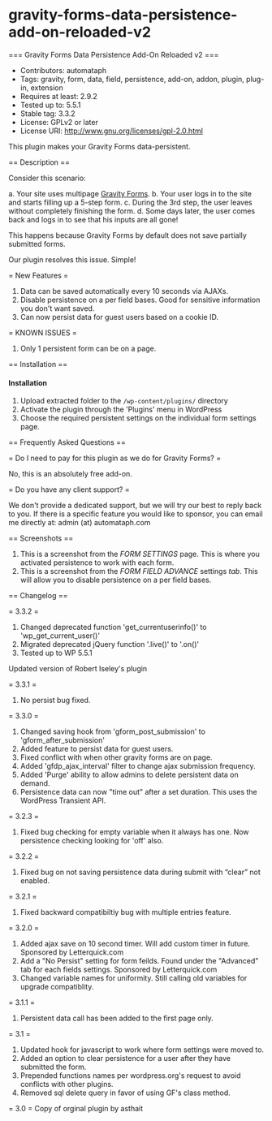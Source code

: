 # gravity-forms-data-persistence-add-on-reloaded-v2
=== Gravity Forms Data Persistence Add-On Reloaded v2 ===

- Contributors: automataph
- Tags: gravity, form, data, field, persistence, add-on, addon, plugin, plug-in, extension
- Requires at least: 2.9.2
- Tested up to: 5.5.1
- Stable tag: 3.3.2
- License: GPLv2 or later
- License URI: http://www.gnu.org/licenses/gpl-2.0.html


This plugin makes your Gravity Forms data-persistent.

== Description ==

Consider this scenario:

a. Your site uses multipage <a href="http://www.gravityforms.com/" target="_blank">Gravity Forms</a>.
b. Your user logs in to the site and starts filling up a 5-step form.
c. During the 3rd step, the user leaves without completely finishing the form.
d. Some days later, the user comes back and logs in to see that his inputs are all gone!

This happens because Gravity Forms by default does not save partially submitted forms.

Our plugin resolves this issue. Simple!

= New Features =
1. Data can be saved automatically every 10 seconds via AJAXs.
2. Disable persistence on a per field bases. Good for sensitive information you don't want saved.
3. Can now persist data for guest users based on a cookie ID.

= KNOWN ISSUES =
1. Only 1 persistent form can be on a page.

== Installation ==


<h4>Installation</h4>

1. Upload extracted folder to the `/wp-content/plugins/` directory
2. Activate the plugin through the 'Plugins' menu in WordPress
3. Choose the required persistent settings on the individual form settings page.

== Frequently Asked Questions ==

= Do I need to pay for this plugin as we do for Gravity Forms? =

No, this is an absolutely free add-on.

= Do you have any client support? =

We don't provide a dedicated support, but we will try our best to reply back to you.
If there is a specific feature you would like to sponsor, you can email me directly at: admin (at) automataph.com

== Screenshots ==

1. This is a screenshot from the *FORM SETTINGS* page. This is where you activated persistence to work with each form. 
2. This is a screenshot from the *FORM FIELD ADVANCE* settings *tab*. This will allow you to disable persistence on a per field bases.

== Changelog ==

= 3.3.2 =
1. Changed deprecated function 'get_currentuserinfo()' to 'wp_get_current_user()'
2. Migrated deprecated jQuery function '.live()' to '.on()'
3. Tested up to WP 5.5.1

Updated version of Robert Iseley's plugin

= 3.3.1 =
1. No persist bug fixed.

= 3.3.0 =
1. Changed saving hook from 'gform_post_submission' to 'gform_after_submission'
2. Added feature to persist data for guest users.
3. Fixed conflict with when other gravity forms are on page.
4. Added 'gfdp_ajax_interval' filter to change ajax submission frequency.
5. Added 'Purge' ability to allow admins to delete persistent data on demand.
6. Persistence data can now "time out" after a set duration. This uses the WordPress Transient API.

= 3.2.3 =
1. Fixed bug checking for empty variable when it always has one. Now persistence checking looking for 'off' also.

= 3.2.2 =
1. Fixed bug on not saving persistence data during submit with “clear” not enabled.

= 3.2.1 =
1. Fixed backward compatibiltiy bug with multiple entries feature.

= 3.2.0 =
1. Added ajax save on 10 second timer. Will add custom timer in future. Sponsored by Letterquick.com
2. Add a "No Persist" setting for form feilds. Found under the "Advanced" tab for each fields settings. Sponsored by Letterquick.com
3. Changed variable names for uniformity. Still calling old variables for upgrade compatiblity.

= 3.1.1 =
1. Persistent data call has been added to the first page only. 

= 3.1 =
1. Updated hook for javascript to work where form settings were moved to.
2. Added an option to clear persistence for a user after they have submitted the form.
3. Prepended functions names per wordpress.org's request to avoid conflicts with other plugins.
4. Removed sql delete query in favor of using GF's class method.

= 3.0 =
Copy of orginal plugin by asthait
